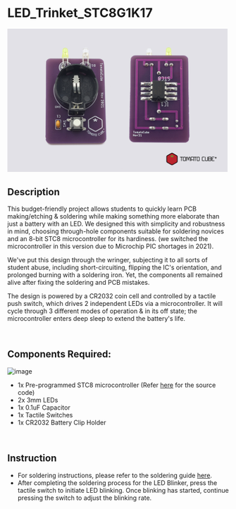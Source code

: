 # LED_Trinket_STC8G1K17
<img src="/images/LED_Trinket_STC8_FrontBack.png" alt="image" width="500" height="auto">

## Description
This budget-friendly project allows students to quickly learn PCB making/etching & soldering while making something more elaborate than just a battery with an LED. 
We designed this with simplicity and robustness in mind, choosing through-hole components suitable for soldering novices and an 8-bit STC8 microcontroller for its hardiness. (we switched the microcontroller in this version due to Microchip PIC shortages in 2021). 

We've put this design through the wringer, subjecting it to all sorts of student abuse, including short-circuiting, flipping the IC's orientation, and prolonged burning with a soldering iron. Yet, the components all remained alive after fixing the soldering and PCB mistakes.

The design is powered by a CR2032 coin cell and controlled by a tactile push switch, which drives 2 independent LEDs via a microcontroller. It will cycle through 3 different modes of operation & in its off state; the microcontroller enters deep sleep to extend the battery's life.

<br>


## Components Required:

<img src="/images/LED_Trinket_STC8_Parts.png" alt="image" width="450" height="auto">

* 1x Pre-programmed STC8 microcontroller (Refer [here](/src/LEDBlinker.c) for the source code)
* 2x 3mm LEDs
* 1x 0.1uF Capacitor
* 1x Tactile Switches
* 1x CR2032 Battery Clip Holder
<br>

## Instruction
* For soldering instructions, please refer to the soldering guide [here](https://github.com/TomatoCube18/LED_Trinket_PIC10F202/blob/main/docs/Soldering_Guide.pdf).
* After completing the soldering process for the LED Blinker, press the tactile switch to initiate LED blinking. Once blinking has started, continue pressing the switch to adjust the blinking rate.
